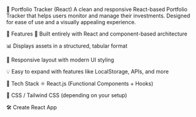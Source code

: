 💼 Portfolio Tracker (React)
A clean and responsive React-based Portfolio Tracker that helps users monitor and manage their investments. Designed for ease of use and a visually appealing experience.

🚀 Features
🔗 Built entirely with React and component-based architecture

📊 Displays assets in a structured, tabular format

🎨 Responsive layout with modern UI styling

💡 Easy to expand with features like LocalStorage, APIs, and more

🧱 Tech Stack
⚛️ React.js (Functional Components + Hooks)

🎨 CSS / Tailwind CSS (depending on your setup)

🛠️ Create React App
